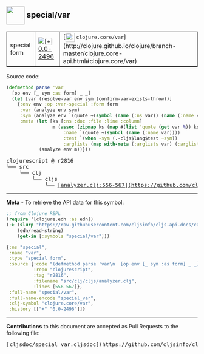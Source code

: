 ## <img width="48px" valign="middle" src="http://i.imgur.com/Hi20huC.png"> special/var

 <table border="1">
<tr>

<td>special form</td>
<td><a href="https://github.com/cljsinfo/cljs-api-docs/tree/0.0-2496"><img valign="middle" alt="[+] 0.0-2496" src="https://img.shields.io/badge/+-0.0--2496-lightgrey.svg"></a> </td>
<td>
[<img height="24px" valign="middle" src="http://i.imgur.com/1GjPKvB.png"> <samp>clojure.core/var</samp>](http://clojure.github.io/clojure/branch-master/clojure.core-api.html#clojure.core/var)
</td>
</tr>
</table>






Source code:

```clj
(defmethod parse 'var
  [op env [_ sym :as form] _ _]
  (let [var (resolve-var env sym (confirm-var-exists-throw))]
    {:env env :op :var-special :form form
     :var (analyze env sym)
     :sym (analyze env `(quote ~(symbol (name (:ns var)) (name (:name var)))))
     :meta (let [ks [:ns :doc :file :line :column]
                 m (assoc (zipmap ks (map #(list 'quote (get var %)) ks))
                     :name `(quote ~(symbol (name (:name var))))
                     :test `(when ~sym (.-cljs$lang$test ~sym))
                     :arglists (map with-meta (:arglists var) (:arglists-meta var)))]
            (analyze env m))}))
```

 <pre>
clojurescript @ r2816
└── src
    └── clj
        └── cljs
            └── <ins>[analyzer.clj:556-567](https://github.com/clojure/clojurescript/blob/r2816/src/clj/cljs/analyzer.clj#L556-L567)</ins>
</pre>


---

__Meta__ - To retrieve the API data for this symbol:

```clj
;; from Clojure REPL
(require '[clojure.edn :as edn])
(-> (slurp "https://raw.githubusercontent.com/cljsinfo/cljs-api-docs/catalog/cljs-api.edn")
    (edn/read-string)
    (get-in [:symbols "special/var"]))
```

```clj
{:ns "special",
 :name "var",
 :type "special form",
 :source {:code "(defmethod parse 'var\n  [op env [_ sym :as form] _ _]\n  (let [var (resolve-var env sym (confirm-var-exists-throw))]\n    {:env env :op :var-special :form form\n     :var (analyze env sym)\n     :sym (analyze env `(quote ~(symbol (name (:ns var)) (name (:name var)))))\n     :meta (let [ks [:ns :doc :file :line :column]\n                 m (assoc (zipmap ks (map #(list 'quote (get var %)) ks))\n                     :name `(quote ~(symbol (name (:name var))))\n                     :test `(when ~sym (.-cljs$lang$test ~sym))\n                     :arglists (map with-meta (:arglists var) (:arglists-meta var)))]\n            (analyze env m))}))",
          :repo "clojurescript",
          :tag "r2816",
          :filename "src/clj/cljs/analyzer.clj",
          :lines [556 567]},
 :full-name "special/var",
 :full-name-encode "special_var",
 :clj-symbol "clojure.core/var",
 :history [["+" "0.0-2496"]]}

```

---

__Contributions__ to this document are accepted as Pull Requests to the following file:

 <pre>
[cljsdoc/special_var.cljsdoc](https://github.com/cljsinfo/cljs-api-docs/blob/master/cljsdoc/special_var.cljsdoc)
</pre>


